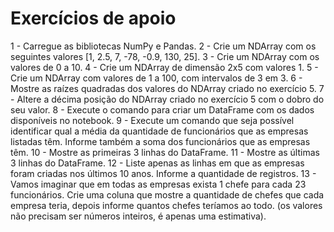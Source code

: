 # Exercícios de apoio
1 - Carregue as bibliotecas NumPy e Pandas. 
2 - Crie um NDArray com os seguintes valores [1, 2.5, 7, -78, -0.9, 130, 25]. 
3 - Crie um NDArray com os valores de 0 a 10. 
4 - Crie um NDArray de dimensão 2x5 com valores 1. 
5 - Crie um NDArray com valores de 1 a 100, com intervalos de 3 em 3. 
6 - Mostre as raízes quadradas dos valores do NDArray criado no exercício 5. 
7 - Altere a décima posição do NDArray criado no exercício 5 com o dobro do seu valor. 
8 - Execute o comando para criar um DataFrame com os dados disponíveis no notebook. 
9 - Execute um comando que seja possível identificar qual a média da quantidade de funcionários que as empresas listadas têm. Informe também a soma dos funcionários que as empresas têm. 
10 - Mostre as primeiras 3 linhas do DataFrame. 
11 - Mostre as últimas 3 linhas do DataFrame. 
12 - Liste apenas as linhas em que as empresas foram criadas nos últimos 10 anos. Informe a quantidade de registros. 
13 - Vamos imaginar que em todas as empresas exista 1 chefe para cada 23 funcionários. Crie uma coluna que mostre a quantidade de chefes que cada empresa teria, depois informe quantos chefes teríamos ao todo. (os valores não precisam ser números inteiros, é apenas uma estimativa). 
